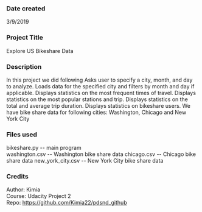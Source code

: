 ### Date created
3/9/2019


### Project Title
Explore US Bikeshare Data


### Description
In this project we did following 
Asks user to specify a city, month, and day to analyze.
Loads data for the specified city and filters by month and day if applicable.
Displays statistics on the most frequent times of travel.
Displays statistics on the most popular stations and trip.
Displays statistics on the total and average trip duration.
Displays statistics on bikeshare users.
We have bike share data for following cities:
Washington, Chicago and New York City


### Files used
bikeshare.py -- main program  
washington.csv -- Washington bike share data
chicago.csv -- Chicago bike share data
new_york_city.csv -- New York City bike share data


### Credits
Author: Kimia  
Course: Udacity Project 2  
Repo: https://github.com/Kimia22/pdsnd_github  

  


